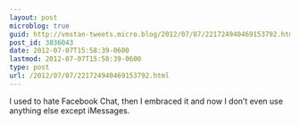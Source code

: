 ```yaml
---
layout: post
microblog: true
guid: http://vmstan-tweets.micro.blog/2012/07/07/221724940469153792.html
post_id: 3036043
date: 2012-07-07T15:58:39-0600
lastmod: 2012-07-07T15:58:39-0600
type: post
url: /2012/07/07/221724940469153792.html
---
```

I used to hate Facebook Chat, then I embraced it and now I don’t even use anything else except iMessages.
